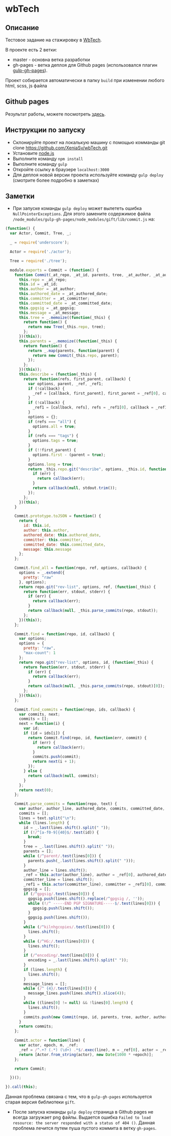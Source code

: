 # wbTech
## Описание
Тестовое задание на стажировку в [WbTech](https://wbtech.ru/).

В проекте есть 2 ветки:
* master - основна ветка разработки
* gh-pages - ветка деплоя для Github pages (использовался плагин [gulp-gh-pages](https://www.npmjs.com/package/gulp-gh-pages)).

Проект собирается автоматически в папку `build` при изменении любого html, scss, js файла

## Github pages
Результат работы, можете посмотреть [здесь](https://xeniasv.github.io/wbTech/).

## Инструкции по запуску
* Склонируйте проект на локалькую машину с помощью комманды git clone https://github.com/XeniaSv/wbTech.git
* Установите [node.js](https://nodejs.org/en/)
* Выполните команду `npm install`
* Выполните команду `gulp`
* Откройте ссылку в браузере `localhost:3000`
* Для деплоя новой версии проекта используйте команду `gulp deploy` (смотрите более подробно в заметках)

## Заметки
* При запуске команды `gulp deploy` может вылететь ошибка `NullPointerExceptions`. Для этого замените содержимое файла `/node_modules/gulp-gh-pages/node_modules/gift/lib/commit.js` на:
``` js
(function() {
  var Actor, Commit, Tree, _;

  _ = require('underscore');

  Actor = require('./actor');

  Tree = require('./tree');

  module.exports = Commit = (function() {
    function Commit(_at_repo, _at_id, parents, tree, _at_author, _at_authored_date, _at_committer, _at_committed_date, _at_gpgsig, _at_message) {
      this.repo = _at_repo;
      this.id = _at_id;
      this.author = _at_author;
      this.authored_date = _at_authored_date;
      this.committer = _at_committer;
      this.committed_date = _at_committed_date;
      this.gpgsig = _at_gpgsig;
      this.message = _at_message;
      this.tree = _.memoize((function(_this) {
        return function() {
          return new Tree(_this.repo, tree);
        };
      })(this));
      this.parents = _.memoize((function(_this) {
        return function() {
          return _.map(parents, function(parent) {
            return new Commit(_this.repo, parent);
          });
        };
      })(this));
      this.describe = (function(_this) {
        return function(refs, first_parent, callback) {
          var options, parent, _ref, _ref1;
          if (!callback) {
            _ref = [callback, first_parent], first_parent = _ref[0], callback = _ref[1];
          }
          if (!callback) {
            _ref1 = [callback, refs], refs = _ref1[0], callback = _ref1[1];
          }
          options = {};
          if (refs === "all") {
            options.all = true;
          }
          if (refs === "tags") {
            options.tags = true;
          }
          if (!!first_parent) {
            options.first - (parent = true);
          }
          options.long = true;
          return _this.repo.git("describe", options, _this.id, function(err, stdout, stderr) {
            if (err) {
              return callback(err);
            }
            return callback(null, stdout.trim());
          });
        };
      })(this);
    }

    Commit.prototype.toJSON = function() {
      return {
        id: this.id,
        author: this.author,
        authored_date: this.authored_date,
        committer: this.committer,
        committed_date: this.committed_date,
        message: this.message
      };
    };

    Commit.find_all = function(repo, ref, options, callback) {
      options = _.extend({
        pretty: "raw"
      }, options);
      return repo.git("rev-list", options, ref, (function(_this) {
        return function(err, stdout, stderr) {
          if (err) {
            return callback(err);
          }
          return callback(null, _this.parse_commits(repo, stdout));
        };
      })(this));
    };

    Commit.find = function(repo, id, callback) {
      var options;
      options = {
        pretty: "raw",
        "max-count": 1
      };
      return repo.git("rev-list", options, id, (function(_this) {
        return function(err, stdout, stderr) {
          if (err) {
            return callback(err);
          }
          return callback(null, _this.parse_commits(repo, stdout)[0]);
        };
      })(this));
    };

    Commit.find_commits = function(repo, ids, callback) {
      var commits, next;
      commits = [];
      next = function(i) {
        var id;
        if (id = ids[i]) {
          return Commit.find(repo, id, function(err, commit) {
            if (err) {
              return callback(err);
            }
            commits.push(commit);
            return next(i + 1);
          });
        } else {
          return callback(null, commits);
        }
      };
      return next(0);
    };

    Commit.parse_commits = function(repo, text) {
      var author, author_line, authored_date, commits, committed_date, committer, committer_line, encoding, gpgsig, id, lines, message_lines, parents, tree, _ref, _ref1;
      commits = [];
      lines = text.split("\n");
      while (lines.length) {
        id = _.last(lines.shift().split(" "));
        if (!/^[a-f0-9]{40}$/.test(id)) {
          break;
        }
        tree = _.last(lines.shift().split(" "));
        parents = [];
        while (/^parent/.test(lines[0])) {
          parents.push(_.last(lines.shift().split(" ")));
        }
        author_line = lines.shift();
        _ref = this.actor(author_line), author = _ref[0], authored_date = _ref[1];
        committer_line = lines.shift();
        _ref1 = this.actor(committer_line), committer = _ref1[0], committed_date = _ref1[1];
        gpgsig = [];
        if (/^gpgsig/.test(lines[0])) {
          gpgsig.push(lines.shift().replace(/^gpgsig /, ''));
          while (!/^ -----END PGP SIGNATURE-----$/.test(lines[0])) {
            gpgsig.push(lines.shift());
          }
          gpgsig.push(lines.shift());
        }
        while (/^kilnhgcopies/.test(lines[0])) {
          lines.shift();
        }
        while (/^HG:/.test(lines[0])) {
          lines.shift();
        }
        if (/^encoding/.test(lines[0])) {
          encoding = _.last(lines.shift().split(" "));
        }
        if (lines.length) {
          lines.shift();
        }
        message_lines = [];
        while (/^ {4}/.test(lines[0])) {
          message_lines.push(lines.shift().slice(4));
        }
        while ((lines[0] != null) && !lines[0].length) {
          lines.shift();
        }
        commits.push(new Commit(repo, id, parents, tree, author, authored_date, committer, committed_date, gpgsig.join("\n"), message_lines.join("\n")));
      }
      return commits;
    };

    Commit.actor = function(line) {
      var actor, epoch, m, _ref;
      _ref = /^.+? (.*) (\d+) .*$/.exec(line), m = _ref[0], actor = _ref[1], epoch = _ref[2];
      return [Actor.from_string(actor), new Date(1000 * +epoch)];
    };

    return Commit;

  })();

}).call(this);
```
Данная проблема связана с тем, что в `gulp-gh-pages` используется старая версия библиотеки `gift`.
* После запуска команды `gulp deploy` страница в Github pages не всегда загружает png файлы. Выдается ошибка `Failed to load resource: the server responded with a status of 404 ()`. Данная проблема лечится путем пуша пустого коммита в ветку `gh-pages`.
